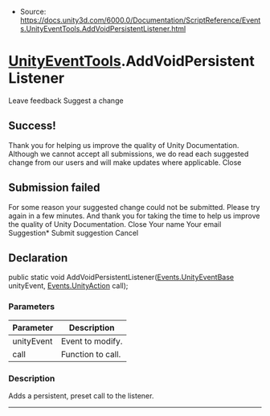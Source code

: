 * Source: https://docs.unity3d.com/6000.0/Documentation/ScriptReference/Events.UnityEventTools.AddVoidPersistentListener.html

#  [UnityEventTools](https://docs.unity3d.com/6000.0/Documentation/ScriptReference/Events.UnityEventTools.html).AddVoidPersistentListener
Leave feedback
Suggest a change
## Success!
Thank you for helping us improve the quality of Unity Documentation. Although we cannot accept all submissions, we do read each suggested change from our users and will make updates where applicable.
Close
## Submission failed
For some reason your suggested change could not be submitted. Please <a>try again</a> in a few minutes. And thank you for taking the time to help us improve the quality of Unity Documentation.
Close
Your name Your email Suggestion* Submit suggestion
Cancel
## Declaration
public static void AddVoidPersistentListener([Events.UnityEventBase](https://docs.unity3d.com/6000.0/Documentation/ScriptReference/Events.UnityEventBase.html) unityEvent, [Events.UnityAction](https://docs.unity3d.com/6000.0/Documentation/ScriptReference/Events.UnityAction.html) call); 
### Parameters
Parameter | Description  
---|---  
unityEvent | Event to modify.  
call | Function to call.  
### Description
Adds a persistent, preset call to the listener.
* * *
